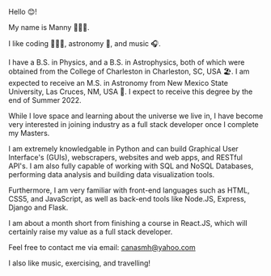 Hello 😊!

My name is Manny 🙋🏽‍♂️.

I like coding 👨🏽‍💻, astronomy 🔭, and music 🎧.

I have a B.S. in Physics, and a B.S. in Astrophysics, both of which were obtained from the College of Charleston in Charleston, SC, USA 🏖.
I am expected to receive an M.S. in Astronomy from New Mexico State University, Las Cruces, NM, USA 🌵. 
I expect to receive this degree by the end of Summer 2022.

While I love space and learning about the universe we live in, I have become very interested in joining industry as a full stack developer once I complete my Masters.

I am extremely knowledgable in Python and can build Graphical User Interface's (GUIs), webscrapers, websites and web apps, and RESTful API's. I am also fully capable of working with SQL and NoSQL Databases, performing data analysis and building data visualization tools.

Furthermore, I am very familiar with front-end languages such as HTML, CSS5, and JavaScript, as well as back-end tools like Node.JS, Express, Django and Flask. 

I am about a month short from finishing a course in React.JS, which will certainly raise my value as a full stack developer. 

Feel free to contact me via email: canasmh@yahoo.com


I also like music, exercising, and travelling!
